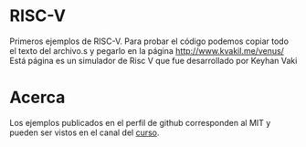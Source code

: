 # RISC-V
Primeros ejemplos de RISC-V. Para probar el código podemos copiar todo el texto del archivo.s y pegarlo en la página http://www.kvakil.me/venus/ Está página es un simulador de Risc V que fue desarrollado por Keyhan Vaki

# Acerca
Los ejemplos publicados en el perfil de github corresponden al MIT y pueden ser vistos en el canal del [curso](https://www.youtube.com/channel/UC1DcxXg6GkAcp2zk2w7U6qQ).
